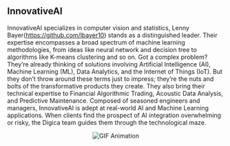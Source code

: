 ## InnovativeAI

InnovativeAI specializes in computer vision and statistics, Lenny Bayer(https://github.com/lbayer10) stands as a distinguished leader. Their expertise encompasses a broad spectrum of machine learning methodologies, from ideas like neural network and decision tree to algorithms like K-means clustering and so on.
Got a complex problem? They’re already thinking of solutions involving Artificial Intelligence (AI), Machine Learning (ML), Data Analytics, and the Internet of Things (IoT). But they don’t throw around these terms just to impress; they’re the nuts and bolts of the transformative products they create.
They also bring their technical expertise to Financial Algorithmic Trading, Acoustic Data Analysis, and Predictive Maintenance. Composed of seasoned engineers and managers, InnovativeAI is adept at real-world AI and Machine Learning applications. When clients find the prospect of AI integration overwhelming or risky, the Digica team guides them through the technological maze.

<p align="center">
<img src="https://github.com/InnovativeAI/.github/blob/main/profile/video.gif" alt="GIF Animation" />
</p>
<!--

**Here are some ideas to get you started:**

🙋‍♀️ A short introduction - what is your organization all about?
🌈 Contribution guidelines - how can the community get involved?
👩‍💻 Useful resources - where can the community find your docs? Is there anything else the community should know?
🍿 Fun facts - what does your team eat for breakfast?
🧙 Remember, you can do mighty things with the power of [Markdown](https://docs.github.com/github/writing-on-github/getting-started-with-writing-and-formatting-on-github/basic-writing-and-formatting-syntax)
-->
